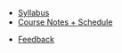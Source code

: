 - [Syllabus](syllabus.md)
- [Course Notes + Schedule](home.md)
<!-- - [Quiz Details](quiz.md) -->
- [Feedback](feedback.md)
<!-- - [Quiz](quiz.md) -->
<!-- - [Final Project](final-project.md) -->
<!-- <form action="https://github.com/hibbitts-design/docsify-open-course-starter-kit/generate" target="_blank">
  <input type="submit" value="Use this Template on GitHub" style="cursor: pointer;margin-top:12px;padding:8px;background-color:#FFFFFF;border:1px solid #0374B5;border-radius:.25rem;color:#0374B5;display:inline-block;text-align:center;text-decoration:none;width:250px;-webkit-text-size-adjust:none;mso-hide:all;" />
</form> -->
